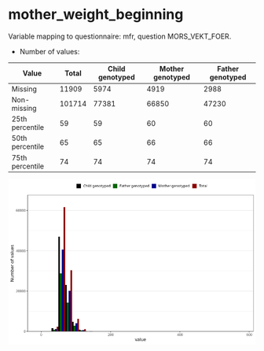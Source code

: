 # mother_weight_beginning
Variable mapping to questionnaire: mfr, question MORS_VEKT_FOER.
- Number of values:

| Value | Total | Child genotyped | Mother genotyped | Father genotyped |
| ----- | ----- | --------------- | ---------------- | ---------------- |
| Missing | 11909 | 5974 | 4919 | 2988 |
| Non-missing | 101714 | 77381 | 66850 | 47230 |
| 25th percentile | 59 | 59 | 60 | 60 |
| 50th percentile | 65 | 65 | 66 | 66 |
| 75th percentile | 74 | 74 | 74 | 74 |



![](mother_weight_beginning_n.png)



